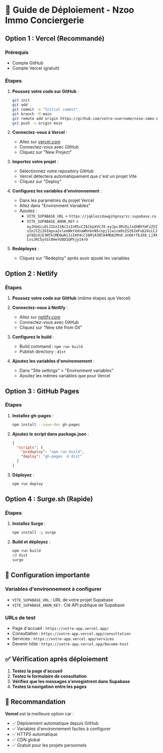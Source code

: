 # 🚀 Guide de Déploiement - Nzoo Immo Conciergerie

## Option 1 : Vercel (Recommandé)

### Prérequis
- Compte GitHub
- Compte Vercel (gratuit)

### Étapes

1. **Poussez votre code sur GitHub** :
   ```bash
   git init
   git add .
   git commit -m "Initial commit"
   git branch -M main
   git remote add origin https://github.com/votre-username/nzoo-immo-concerigerie.git
   git push -u origin main
   ```

2. **Connectez-vous à Vercel** :
   - Allez sur [vercel.com](https://vercel.com)
   - Connectez-vous avec GitHub
   - Cliquez sur "New Project"

3. **Importez votre projet** :
   - Sélectionnez votre repository GitHub
   - Vercel détectera automatiquement que c'est un projet Vite
   - Cliquez sur "Deploy"

4. **Configurez les variables d'environnement** :
   - Dans les paramètres du projet Vercel
   - Allez dans "Environment Variables"
   - Ajoutez :
     - `VITE_SUPABASE_URL` = `https://jqklezcdawgihgnsyrzc.supabase.co`
     - `VITE_SUPABASE_ANON_KEY` = `eyJhbGciOiJIUzI1NiIsInR5cCI6IkpXVCJ9.eyJpc3MiOiJzdXBhYmFzZSIsInJlZiI6Impxa2xlemNkYXdnaWhnbnN5cnpjIiwicm9sZSI6ImFub24iLCJpYXQiOjE3NTk1MDQwNjIsImV4cCI6MjA3NTA4MDA2Mn0.at6KrfbJX8_Lj9XCvsJRC5ytGl0HeYU8D1QPhjyI4r0`

5. **Redéployez** :
   - Cliquez sur "Redeploy" après avoir ajouté les variables

## Option 2 : Netlify

### Étapes

1. **Poussez votre code sur GitHub** (même étapes que Vercel)

2. **Connectez-vous à Netlify** :
   - Allez sur [netlify.com](https://netlify.com)
   - Connectez-vous avec GitHub
   - Cliquez sur "New site from Git"

3. **Configurez le build** :
   - Build command : `npm run build`
   - Publish directory : `dist`

4. **Ajoutez les variables d'environnement** :
   - Dans "Site settings" > "Environment variables"
   - Ajoutez les mêmes variables que pour Vercel

## Option 3 : GitHub Pages

### Étapes

1. **Installez gh-pages** :
   ```bash
   npm install --save-dev gh-pages
   ```

2. **Ajoutez le script dans package.json** :
   ```json
   {
     "scripts": {
       "predeploy": "npm run build",
       "deploy": "gh-pages -d dist"
     }
   }
   ```

3. **Déployez** :
   ```bash
   npm run deploy
   ```

## Option 4 : Surge.sh (Rapide)

### Étapes

1. **Installez Surge** :
   ```bash
   npm install -g surge
   ```

2. **Build et déployez** :
   ```bash
   npm run build
   cd dist
   surge
   ```

## 🔧 Configuration importante

### Variables d'environnement à configurer
- `VITE_SUPABASE_URL` : URL de votre projet Supabase
- `VITE_SUPABASE_ANON_KEY` : Clé API publique de Supabase

### URLs de test
- Page d'accueil : `https://votre-app.vercel.app/`
- Consultation : `https://votre-app.vercel.app/consultation`
- Services : `https://votre-app.vercel.app/services`
- Devenir hôte : `https://votre-app.vercel.app/become-host`

## ✅ Vérification après déploiement

1. **Testez la page d'accueil**
2. **Testez le formulaire de consultation**
3. **Vérifiez que les messages s'enregistrent dans Supabase**
4. **Testez la navigation entre les pages**

## 🎯 Recommandation

**Vercel** est la meilleure option car :
- ✅ Déploiement automatique depuis GitHub
- ✅ Variables d'environnement faciles à configurer
- ✅ HTTPS automatique
- ✅ CDN global
- ✅ Gratuit pour les projets personnels

